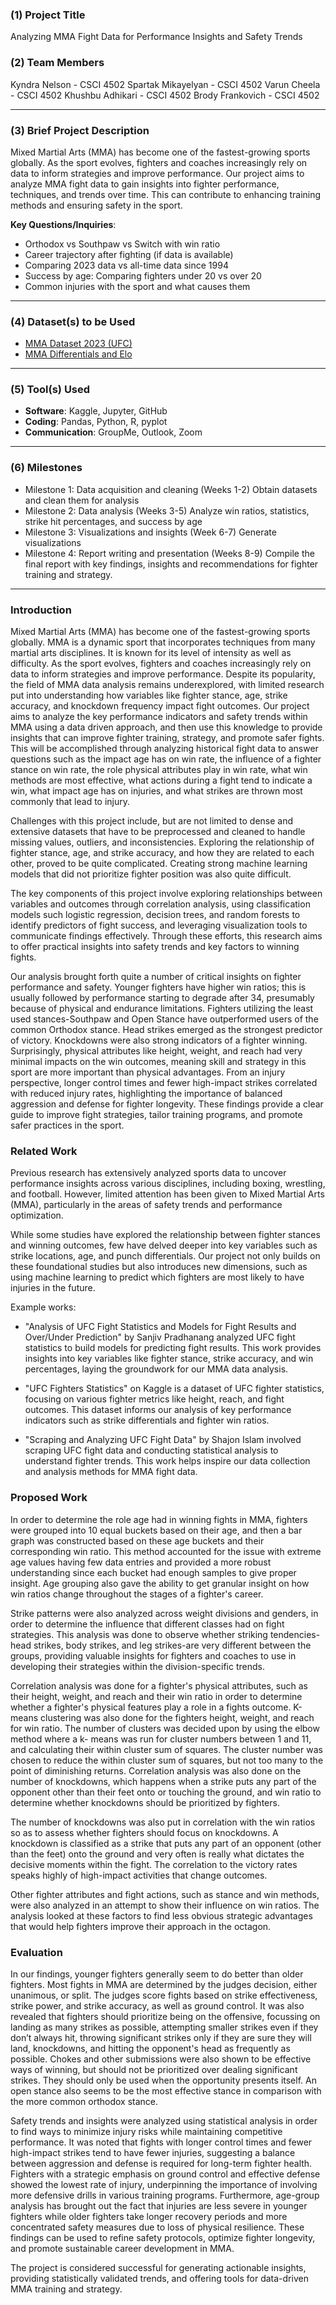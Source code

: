 ### **(1) Project Title**  
Analyzing MMA Fight Data for Performance Insights and Safety Trends

### **(2) Team Members**  
Kyndra Nelson - CSCI 4502
Spartak Mikayelyan - CSCI 4502
Varun Cheela - CSCI 4502
Khushbu Adhikari - CSCI 4502
Brody Frankovich - CSCI 4502 

---

### **(3) Brief Project Description**  
Mixed Martial Arts (MMA) has become one of the fastest-growing sports globally. As the sport evolves, fighters and coaches increasingly rely on data to inform strategies and improve performance. Our project aims to analyze MMA fight data to gain insights into fighter performance, techniques, and trends over time. This can contribute to enhancing training methods and ensuring safety in the sport.

**Key Questions/Inquiries**:
- Orthodox vs Southpaw vs Switch with win ratio  
- Career trajectory after fighting (if data is available)
- Comparing 2023 data vs all-time data since 1994   
- Success by age: Comparing fighters under 20 vs over 20
- Common injuries with the sport and what causes them 

---

### **(4) Dataset(s) to be Used**  
- [MMA Dataset 2023 (UFC)](https://www.kaggle.com/datasets/remypereira/mma-dataset-2023-ufc/data)  
- [MMA Differentials and Elo](https://www.kaggle.com/datasets/danmcinerney/mma-differentials-and-elo?select=masterdataframe.csv)  

---

### **(5) Tool(s) Used**  
- **Software**: Kaggle, Jupyter, GitHub  
- **Coding**: Pandas, Python, R, pyplot
- **Communication**: GroupMe, Outlook, Zoom
  
---

### **(6) Milestones**
- Milestone 1: Data acquisition and cleaning (Weeks 1-2)
    Obtain datasets and clean them for analysis
- Milestone 2: Data analysis (Weeks 3-5)
    Analyze win ratios, statistics, strike hit percentages, and success by age 
- Milestone 3: Visualizations and insights (Week 6-7)
    Generate visualizations 
- Milestone 4: Report writing and presentation (Weeks 8-9)
    Compile the final report with key findings, insights and recommendations for fighter training and strategy. 

---

### **Introduction**  
Mixed Martial Arts (MMA) has become one of the fastest-growing sports globally. MMA is a dynamic sport that incorporates techniques from many martial arts disciplines. It is known for its level of intensity as well as difficulty. As the sport evolves, fighters and coaches increasingly rely on data to inform strategies and improve performance. Despite its popularity, the field of MMA data analysis remains underexplored, with limited research put into understanding how variables like fighter stance, age, strike accuracy, and knockdown frequency impact fight outcomes. 
Our project aims to analyze the key performance indicators and safety trends within MMA using a data driven approach, and then use this knowledge to provide insights that can improve fighter training, strategy, and promote safer fights. This will be accomplished through analyzing historical fight data to answer questions such as the impact age has on win rate, the influence of a fighter stance on win rate, the role physical attributes play in win rate, what win methods are most effective, what actions during a fight tend to indicate a win, what impact age has on injuries, and what strikes are thrown most commonly that lead to injury.

Challenges with this project include, but are not limited to dense and extensive datasets that have to be preprocessed and cleaned to handle missing values, outliers, and inconsistencies. Exploring the relationship of fighter stance, age, and strike accuracy, and how they are related to each other, proved to be quite complicated. Creating strong machine learning models that did not prioritize fighter position was also quite difficult.

The key components of this project involve exploring relationships between variables and outcomes through correlation analysis, using classification models such logistic regression, decision trees, and random forests to identify predictors of fight success, and leveraging visualization tools to communicate findings effectively. Through these efforts, this research aims to offer practical insights into safety trends and key factors to winning fights.

Our analysis brought forth quite a number of critical insights on fighter performance and safety. Younger fighters have higher win ratios; this is usually followed by performance starting to degrade after 34, presumably because of physical and endurance limitations. Fighters utilizing the least used stances-Southpaw and Open Stance have outperformed users of the common Orthodox stance. Head strikes emerged as the strongest predictor of victory. Knockdowns were also strong indicators of a fighter winning. Surprisingly, physical attributes like height, weight, and reach had very minimal impacts on the win outcomes, meaning skill and strategy in this sport are more important than physical advantages. From an injury perspective, longer control times and fewer high-impact strikes correlated with reduced injury rates, highlighting the importance of balanced aggression and defense for fighter longevity. These findings provide a clear guide to improve fight strategies, tailor training programs, and promote safer practices in the sport.

### **Related Work**  
Previous research has extensively analyzed sports data to uncover performance insights across various disciplines, including boxing, wrestling, and football. However, limited attention has been given to Mixed Martial Arts (MMA), particularly in the areas of safety trends and performance optimization. 

While some studies have explored the relationship between fighter stances and winning outcomes, few have delved deeper into key variables such as strike locations, age, and punch differentials. Our project not only builds on these foundational studies but also introduces new dimensions, such as using machine learning to predict which fighters are most likely to have injuries in the future.

Example works:  
- "Analysis of UFC Fight Statistics and Models for Fight Results and Over/Under Prediction" by Sanjiv Pradhanang analyzed UFC fight statistics to build models for predicting fight results. This work provides insights into key variables like fighter stance, strike accuracy, and win percentages, laying the groundwork for our MMA data analysis.

- "UFC Fighters Statistics" on Kaggle is a dataset of UFC fighter statistics, focusing on various fighter metrics like height, reach, and fight outcomes. This dataset informs our analysis of key performance indicators such as strike differentials and fighter win ratios.

- "Scraping and Analyzing UFC Fight Data" by Shajon Islam involved scraping UFC fight data and conducting statistical analysis to understand fighter trends. This work helps inspire our data collection and analysis methods for MMA fight data.

### **Proposed Work**  
In order to determine the role age had in winning fights in MMA, fighters were grouped into 10 equal buckets based on their age, and then a bar graph was constructed based on these age buckets and their corresponding win ratio. This method accounted for the issue with extreme age values having few data entries and provided a more robust understanding since each bucket had enough samples to give proper insight. Age grouping also gave the ability to get granular insight on how win ratios change throughout the stages of a fighter's career.

Strike patterns were also analyzed across weight divisions and genders, in order to determine the influence that different classes had on fight strategies. This analysis was done to observe whether striking tendencies-head strikes, body strikes, and leg strikes-are very different between the groups, providing valuable insights for fighters and coaches to use in developing their strategies within the division-specific trends.

Correlation analysis was done for a fighter's physical attributes, such as their height, weight, and reach and their win ratio in order to determine whether a fighter's physical features play a role in a fights outcome. K-means clustering was also done for the fighters height, weight, and reach for win ratio. The number of clusters was decided upon by using the elbow method where a k- means was run for cluster numbers between 1 and 11, and calculating their within cluster sum of squares. The cluster number was chosen to reduce the within cluster sum of squares, but not too many to the point of diminishing returns. Correlation analysis was also done on the number of knockdowns, which happens when a strike puts any part of the opponent other than their feet onto or touching the ground, and win ratio to determine whether knockdowns should be prioritized by fighters.

The number of knockdowns was also put in correlation with the win ratios so as to assess whether fighters should focus on knockdowns. A knockdown is classified as a strike that puts any part of an opponent (other than the feet) onto the ground and very often is really what dictates the decisive moments within the fight. The correlation to the victory rates speaks highly of high-impact activities that change outcomes.

Other fighter attributes and fight actions, such as stance and win methods, were also analyzed in an attempt to show their influence on win ratios. The analysis looked at these factors to find less obvious strategic advantages that would help fighters improve their approach in the octagon.

### **Evaluation**  
In our findings, younger fighters generally seem to do better than older fighters. Most fights in MMA are determined by the judges decision, either unanimous, or split. The judges score fights based on strike effectiveness, strike power, and strike accuracy, as well as ground control. It was also revealed that fighters should prioritize being on the offensive, focussing on landing as many strikes as possible, attempting smaller strikes even if they don’t always hit, throwing significant strikes only if they are sure they will land, knockdowns, and hitting the opponent's head as frequently as possible. Chokes and other submissions were also shown to be effective ways of winning, but should not be prioritized over dealing significant strikes. They should only be used when the opportunity presents itself. An open stance also seems to be the most effective stance in comparison with the more common orthodox stance.

Safety trends and insights were analyzed using statistical analysis in order to find ways to minimize injury risks while maintaining competitive performance. It was noted that fights with longer control times and fewer high-impact strikes tend to have fewer injuries, suggesting a balance between aggression and defense is required for long-term fighter health. Fighters with a strategic emphasis on ground control and effective defense showed the lowest rate of injury, underpinning the importance of involving more defensive drills in various training programs. Furthermore, age-group analysis has brought out the fact that injuries are less severe in younger fighters while older fighters take longer recovery periods and more concentrated safety measures due to loss of physical resilience. These findings can be used to refine safety protocols, optimize fighter longevity, and promote sustainable career development in MMA.

The project is considered successful for generating actionable insights, providing statistically validated trends, and offering tools for data-driven MMA training and strategy. 
